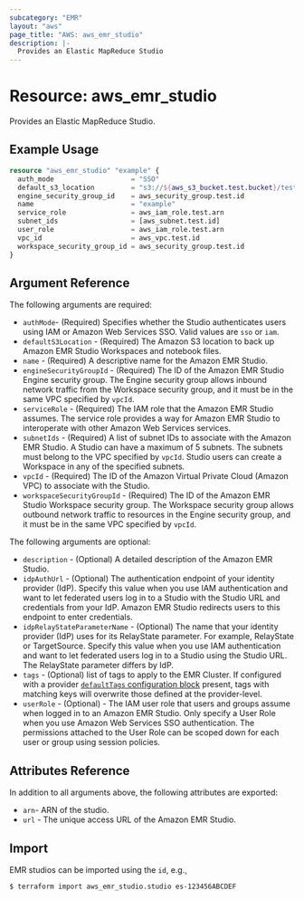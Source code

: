 ```yaml
---
subcategory: "EMR"
layout: "aws"
page_title: "AWS: aws_emr_studio"
description: |-
  Provides an Elastic MapReduce Studio
---
```


# Resource: aws_emr_studio

Provides an Elastic MapReduce Studio.

## Example Usage

```terraform
resource "aws_emr_studio" "example" {
  auth_mode                   = "SSO"
  default_s3_location         = "s3://${aws_s3_bucket.test.bucket}/test"
  engine_security_group_id    = aws_security_group.test.id
  name                        = "example"
  service_role                = aws_iam_role.test.arn
  subnet_ids                  = [aws_subnet.test.id]
  user_role                   = aws_iam_role.test.arn
  vpc_id                      = aws_vpc.test.id
  workspace_security_group_id = aws_security_group.test.id
}
```

## Argument Reference

The following arguments are required:

* `authMode`- (Required) Specifies whether the Studio authenticates users using IAM or Amazon Web Services SSO. Valid values are `sso` or `iam`.
* `defaultS3Location` - (Required) The Amazon S3 location to back up Amazon EMR Studio Workspaces and notebook files.
* `name` - (Required) A descriptive name for the Amazon EMR Studio.
* `engineSecurityGroupId` - (Required) The ID of the Amazon EMR Studio Engine security group. The Engine security group allows inbound network traffic from the Workspace security group, and it must be in the same VPC specified by `vpcId`.
* `serviceRole` - (Required) The IAM role that the Amazon EMR Studio assumes. The service role provides a way for Amazon EMR Studio to interoperate with other Amazon Web Services services.
* `subnetIds` - (Required) A list of subnet IDs to associate with the Amazon EMR Studio. A Studio can have a maximum of 5 subnets. The subnets must belong to the VPC specified by `vpcId`. Studio users can create a Workspace in any of the specified subnets.
* `vpcId` - (Required) The ID of the Amazon Virtual Private Cloud (Amazon VPC) to associate with the Studio.
* `workspaceSecurityGroupId` - (Required) The ID of the Amazon EMR Studio Workspace security group. The Workspace security group allows outbound network traffic to resources in the Engine security group, and it must be in the same VPC specified by `vpcId`.

The following arguments are optional:

* `description` - (Optional) A detailed description of the Amazon EMR Studio.
* `idpAuthUrl` - (Optional) The authentication endpoint of your identity provider (IdP). Specify this value when you use IAM authentication and want to let federated users log in to a Studio with the Studio URL and credentials from your IdP. Amazon EMR Studio redirects users to this endpoint to enter credentials.
* `idpRelayStateParameterName` - (Optional) The name that your identity provider (IdP) uses for its RelayState parameter. For example, RelayState or TargetSource. Specify this value when you use IAM authentication and want to let federated users log in to a Studio using the Studio URL. The RelayState parameter differs by IdP.
* `tags` - (Optional) list of tags to apply to the EMR Cluster. If configured with a provider [`defaultTags` configuration block](https://registry.terraform.io/providers/hashicorp/aws/latest/docs#default_tags-configuration-block) present, tags with matching keys will overwrite those defined at the provider-level.
* `userRole` - (Optional) - The IAM user role that users and groups assume when logged in to an Amazon EMR Studio. Only specify a User Role when you use Amazon Web Services SSO authentication. The permissions attached to the User Role can be scoped down for each user or group using session policies.

## Attributes Reference

In addition to all arguments above, the following attributes are exported:

* `arn`- ARN of the studio.
* `url` - The unique access URL of the Amazon EMR Studio.

## Import

EMR studios can be imported using the `id`, e.g.,

```
$ terraform import aws_emr_studio.studio es-123456ABCDEF
```

<!-- cache-key: cdktf-0.17.0-pre.15 input-097dd73cd1ac59a22e8b60f197e553c00485a9a6821d70c5d8fb2f57c8ec9d3a -->